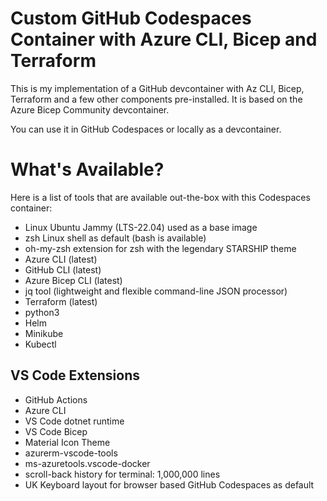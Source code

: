# Custom GitHub Codespaces Container with Azure CLI, Bicep and Terraform 
This is my implementation of a GitHub devcontainer with Az CLI, Bicep, Terraform and a few other components pre-installed. It is based on the Azure Bicep Community devcontainer.

You can use it in GitHub Codespaces or locally as a devcontainer.

# What's Available?
Here is a list of tools that are available out-the-box with this Codespaces container:

- Linux Ubuntu Jammy (LTS-22.04) used as a base image
- zsh Linux shell as default (bash is available)
- oh-my-zsh extension for zsh with the legendary STARSHIP theme
- Azure CLI (latest)
- GitHub CLI (latest)
- Azure Bicep CLI (latest)
- jq tool (lightweight and flexible command-line JSON processor)
- Terraform (latest)
- python3
- Helm
- Minikube
- Kubectl


## VS Code Extensions
- GitHub Actions
- Azure CLI
- VS Code dotnet runtime
- VS Code Bicep
- Material Icon Theme
- azurerm-vscode-tools
- ms-azuretools.vscode-docker
- scroll-back history for terminal: 1,000,000 lines
- UK Keyboard layout for browser based GitHub Codespaces as default
